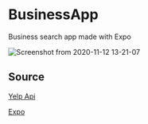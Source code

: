 # BusinessApp
Business search app made with Expo

![Screenshot from 2020-11-12 13-21-07](https://user-images.githubusercontent.com/53994979/98921667-02ee0580-24eb-11eb-918e-c12f20ddf76b.png)

## Source
[Yelp Api](www.yelp.com/fusion)


[Expo](https://expo.io/)

